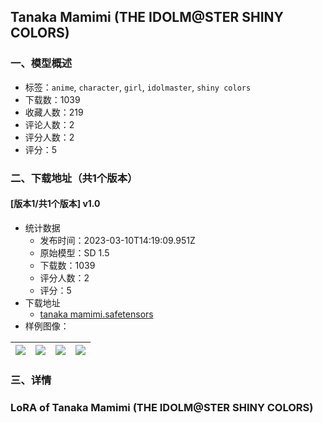 ## Tanaka Mamimi (THE IDOLM@STER SHINY COLORS)
### 一、模型概述

- 标签：`anime`, `character`, `girl`, `idolmaster`, `shiny colors`
- 下载数：1039
- 收藏人数：219
- 评论人数：2
- 评分人数：2
- 评分：5

### 二、下载地址（共1个版本）

#### [版本1/共1个版本] v1.0

- 统计数据
  - 发布时间：2023-03-10T14:19:09.951Z
  - 原始模型：SD 1.5
  - 下载数：1039
  - 评分人数：2
  - 评分：5
- 下载地址
  - [tanaka mamimi.safetensors](https://civitai.com/api/download/models/20123)
- 样例图像：

| <img src="https://image.civitai.com/xG1nkqKTMzGDvpLrqFT7WA/22640853-534e-42ed-4fb4-5dbfcbe99500/width=450/212751.jpeg" /> | <img src="https://image.civitai.com/xG1nkqKTMzGDvpLrqFT7WA/5a7c58a9-0a39-49d9-51d3-bafb35870e00/width=450/217079.jpeg" /> | <img src="https://image.civitai.com/xG1nkqKTMzGDvpLrqFT7WA/28a4ccfb-160f-4857-1733-641535699a00/width=450/217078.jpeg" /> | <img src="https://image.civitai.com/xG1nkqKTMzGDvpLrqFT7WA/6866b42c-766c-4986-6c0c-4b6907e9ed00/width=450/212749.jpeg" /> |
| ---- | ---- | ---- | ---- |


### 三、详情
<h3>LoRA of Tanaka Mamimi (THE IDOLM@STER SHINY COLORS)</h3>